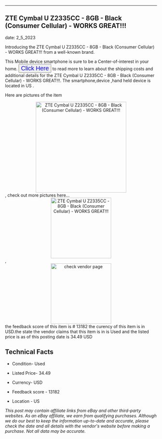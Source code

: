 ---
    

 ##  ZTE Cymbal U Z2335CC - 8GB - Black (Consumer Cellular) - WORKS GREAT!!! 



    

date: 2_5_2023


      

Introducing the  ZTE Cymbal U Z2335CC - 8GB - Black (Consumer Cellular) - WORKS GREAT!!! from a well-known brand.

This Mobile device smartphone is sure to be a Center-of-interest in your home. <button style="font-size:20px;color:blue" onclick="window.location.href = 'https://www.ebay.com/itm/334706892683?hash=item4dee15df8b%3Ag%3AQwMAAOSwKA9is2OG&mkevt=1&mkcid=1&mkrid=711-53200-19255-0&campid=%253CePNCampaignId%253E&customid=%253CreferenceId%253E&toolid=10049'">Click Here</button>  to read more to learn about the shipping costs and additional details for the  ZTE Cymbal U Z2335CC - 8GB - Black (Consumer Cellular) - WORKS GREAT!!!. The smartphone,device ,hand held device is located in US  .

Here are pictures of the item <div style="text-align:center;"><img onclick="window.location.href = 'https://origin-galleryplus.ebayimg.com/ws/web/334706892683_2_0_1/225x225.jpg,https://origin-galleryplus.ebayimg.com/ws/web/334706892683_3_0_1/225x225.jpg,https://origin-galleryplus.ebayimg.com/ws/web/334706892683_4_0_1/225x225.jpg,https://origin-galleryplus.ebayimg.com/ws/web/334706892683_5_0_1/225x225.jpg,https://origin-galleryplus.ebayimg.com/ws/web/334706892683_6_0_1/225x225.jpg';" src="https://i.ebayimg.com/thumbs/images/g/QwMAAOSwKA9is2OG/s-l225.jpg" alt=" ZTE Cymbal U Z2335CC - 8GB - Black (Consumer Cellular) - WORKS GREAT!!!" style="width:300px; height:auto;object-fit:contain;" /></div>, check out more pictures here... <div style="text-align:center;"><img onclick="window.location.href = 'https://www.ebay.com/itm/334706892683?hash=item4dee15df8b%3Ag%3AQwMAAOSwKA9is2OG&mkevt=1&mkcid=1&mkrid=711-53200-19255-0&campid=%253CePNCampaignId%253E&customid=%253CreferenceId%253E&toolid=10049';" src="https://i.ebayimg.com/images/g/QwMAAOSwKA9is2OG/s-l1600.jpg" alt=" ZTE Cymbal U Z2335CC - 8GB - Black (Consumer Cellular) - WORKS GREAT!!!" style="width:200px; height:auto;object-fit:contain;" /></div>, <div style="text-align:center;"><img onclick="window.location.href = 'https://www.ebay.com/itm/334706892683?hash=item4dee15df8b%3Ag%3AQwMAAOSwKA9is2OG&mkevt=1&mkcid=1&mkrid=711-53200-19255-0&campid=%253CePNCampaignId%253E&customid=%253CreferenceId%253E&toolid=10049';" src="https://origin-galleryplus.ebayimg.com/ws/web/334706892683_2_0_1/225x225.jpg,https://origin-galleryplus.ebayimg.com/ws/web/334706892683_3_0_1/225x225.jpg,https://origin-galleryplus.ebayimg.com/ws/web/334706892683_4_0_1/225x225.jpg,https://origin-galleryplus.ebayimg.com/ws/web/334706892683_5_0_1/225x225.jpg,https://origin-galleryplus.ebayimg.com/ws/web/334706892683_6_0_1/225x225.jpg" alt="check vendor page" style="width:200px; height:auto;object-fit:contain;"/></div> the feedback score of this item is # 13182 the curency of this item is in USD.the state the vendor claims that  this item is in is Used and the listed price is as of this posting date is 34.49 USD
      
      

 ## Technical Facts 



     
      

 - Condition- Used 


      

 - Listed Price- 34.49 


      

 - Currency- USD 


      

 - Feedback score - 13182 


      

 - Location - US 


      
      

 *_This post may contain affiliate links from eBay and other third-party websites. As an eBay affiliate, we earn from qualifying purchases. Although we do our best to keep the information up-to-date and accurate, please check the date and all details with the vendor's website before making a purchase. Not all data may be accurate._*



      
      